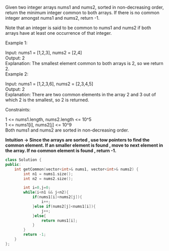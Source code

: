Given two integer arrays nums1 and nums2, sorted in non-decreasing order, return the minimum integer common to both arrays. If there is no common integer amongst nums1 and nums2, return -1.<br>

Note that an integer is said to be common to nums1 and nums2 if both arrays have at least one occurrence of that integer.<br>

Example 1:<br>

Input: nums1 = [1,2,3], nums2 = [2,4]<br>
Output: 2<br>
Explanation: The smallest element common to both arrays is 2, so we return 2.<br>
Example 2:<br>

Input: nums1 = [1,2,3,6], nums2 = [2,3,4,5]<br>
Output: 2<br>
Explanation: There are two common elements in the array 2 and 3 out of which 2 is the smallest, so 2 is returned.<br>
 

Constraints:<br>

1 <= nums1.length, nums2.length <= 10^5<br>
1 <= nums1[i], nums2[j] <= 10^9<br>
Both nums1 and nums2 are sorted in non-decreasing order.<br>

__Intuition -> Since the arrays are sorted , use tow pointers to find the common element. If an smaller element is found , move to next element in the array. If no common element is found , return -1.__

```C++
class Solution {
public:
    int getCommon(vector<int>& nums1, vector<int>& nums2) {
        int n1 = nums1.size();
        int n2 = nums2.size();

        int i=0,j=0;
        while(i<n1 && j<n2){
            if(nums1[i]<nums2[j]){
                i++;
            }else if(nums2[j]<nums1[i]){
                j++;
            }else{
                return nums1[i];
            }
        }
        return -1;
    }
};
```
